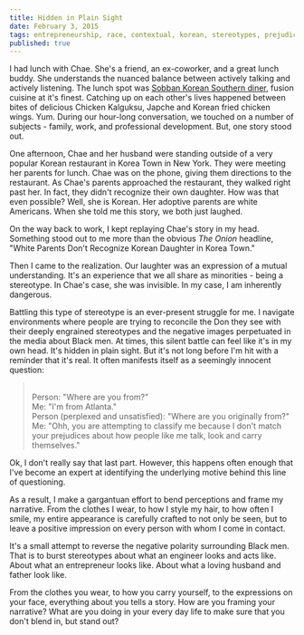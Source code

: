 ```yaml
---
title: Hidden in Plain Sight
date: February 3, 2015
tags: entrepreneurship, race, contextual, korean, stereotypes, prejudices, black
published: true
---
```


I had lunch with Chae. She's a friend, an ex-coworker, and a great lunch buddy. She understands the nuanced balance between actively talking and actively listening. The lunch spot was [Sobban Korean Southern diner](http://www.sobban.com/), fusion cuisine at it's finest. Catching up on each other's lives happened between bites of delicious Chicken Kalguksu, Japche and Korean fried chicken wings. Yum. During our hour-long conversation, we touched on a number of subjects - family, work, and professional development. But, one story stood out.

One afternoon, Chae and her husband were standing outside of a very popular Korean restaurant in Korea Town in New York. They were meeting her parents for lunch. Chae was on the phone, giving them directions to the restaurant. As Chae's parents approached the restaurant, they walked right past her. In fact, they didn't recognize their own daughter. How was that even possible? Well, she is Korean. Her adoptive parents are white Americans. When she told me this story, we both just laughed.

On the way back to work, I kept replaying Chae's story in my head. Something stood out to me more than the obvious *The Onion* headline, "White Parents Don't Recognize Korean Daughter in Korea Town."

Then I came to the realization. Our laughter was an expression of a mutual understanding. It's an experience that we all share as minorities - being a stereotype. In Chae's case, she was invisible. In my case, I am inherently dangerous.

Battling this type of stereotype is an ever-present struggle for me. I navigate environments where people are trying to reconcile the Don they see with their deeply engrained stereotypes and the negative images perpetuated in the media about Black men. At times, this silent battle can feel like it's in my own head. It's hidden in plain sight. But it's not long before I'm hit with a reminder that it's real. It often manifests itself as a seemingly innocent question:

> <br>
>  Person: "Where are you from?" <br>
>  Me: "I'm from Atlanta." <br>
>  Person (perplexed and unsatisfied): "Where are you originally from?" <br>
>  Me: "Ohh, you are attempting to classify me because I don't match your prejudices about how people like me talk, look and carry themselves." <br>

Ok, I don't really say that last part. However, this happens often enough that I've become an expert at identifying the underlying motive behind this line of questioning.

As a result, I make a gargantuan effort to bend perceptions and frame my narrative. From the clothes I wear, to how I style my hair, to how often I smile, my entire appearance is carefully crafted to not only be seen, but to leave a positive impression on every person with whom I come in contact.

It's a small attempt to reverse the negative polarity surrounding Black men. That is to burst stereotypes about what an engineer looks and acts like. About what an entrepreneur looks like. About what a loving husband and father look like.

From the clothes you wear, to how you carry yourself, to the expressions on your face, everything about you tells a story. How are you framing your narrative? What are you doing in your every day life to make sure that you don't blend in, but stand out?
